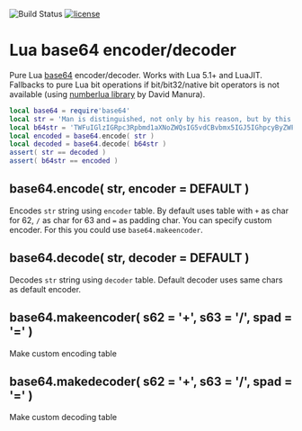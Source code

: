 ![Build Status](https://travis-ci.org/iskolbin/lbase64.svg?branch=master)
[![license](https://img.shields.io/badge/license-public%20domain-blue.svg)]()

Lua base64 encoder/decoder
==========================

Pure Lua [base64](https://en.wikipedia.org/wiki/Base64) encoder/decoder. Works with 
Lua 5.1+ and LuaJIT. Fallbacks to pure Lua bit operations if bit/bit32/native bit 
operators is not available (using 
[numberlua library](https://github.com/davidm/lua-bit-numberlua) by David Manura).

```lua
local base64 = require'base64'
local str = 'Man is distinguished, not only by his reason, but by this singular passion from other animals, which is a lust of the mind, that by a perseverance of delight in the continued and indefatigable generation of knowledge, exceeds the short vehemence of any carnal pleasure.'
local b64str = 'TWFuIGlzIGRpc3Rpbmd1aXNoZWQsIG5vdCBvbmx5IGJ5IGhpcyByZWFzb24sIGJ1dCBieSB0aGlzIHNpbmd1bGFyIHBhc3Npb24gZnJvbSBvdGhlciBhbmltYWxzLCB3aGljaCBpcyBhIGx1c3Qgb2YgdGhlIG1pbmQsIHRoYXQgYnkgYSBwZXJzZXZlcmFuY2Ugb2YgZGVsaWdodCBpbiB0aGUgY29udGludWVkIGFuZCBpbmRlZmF0aWdhYmxlIGdlbmVyYXRpb24gb2Yga25vd2xlZGdlLCBleGNlZWRzIHRoZSBzaG9ydCB2ZWhlbWVuY2Ugb2YgYW55IGNhcm5hbCBwbGVhc3VyZS4=' 
local encoded = base64.encode( str )
local decoded = base64.decode( b64str )
assert( str == decoded )
assert( b64str == encoded )
```

base64.encode( str, encoder = DEFAULT )
---------------------------------------
Encodes `str` string using `encoder` table. By default uses table with `+` as
char for 62, `/` as char for 63 and `=` as padding char. You can specify custom
encoder. For this you could use `base64.makeencoder`.

base64.decode( str, decoder = DEFAULT )
---------------------------------------
Decodes `str` string using `decoder` table. Default decoder uses same chars as
default encoder.

base64.makeencoder( s62 = '+', s63 = '/', spad = '=' )
------------------------------------------------------
Make custom encoding table

base64.makedecoder( s62 = '+', s63 = '/', spad = '=' )
------------------------------------------------------
Make custom decoding table
